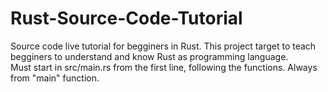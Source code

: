 # Rust-Source-Code-Tutorial
Source code live tutorial for begginers in Rust. This project target to teach begginers to understand and know Rust as programming language. <br />
Must start in src/main.rs from the first line, following the functions. Always from "main" function.
